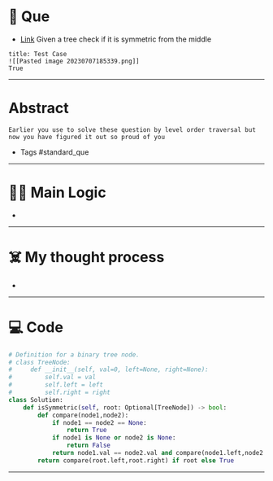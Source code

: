 # 🧩 Que
- [Link](https://leetcode.com/problems/symmetric-tree/)
Given a tree check if it is symmetric from the middle
```ad-question
title: Test Case
![[Pasted image 20230707185339.png]]
True
```

---
# Abstract
```ad-abstract
Earlier you use to solve these question by level order traversal but now you have figured it out so proud of you
```

- Tags #standard_que 
--- 
# 🕵️‍♂️ Main Logic
- 

---
# ☠️ My thought process
- 
---

# 💻 Code
```python
# Definition for a binary tree node.
# class TreeNode:
#     def __init__(self, val=0, left=None, right=None):
#         self.val = val
#         self.left = left
#         self.right = right
class Solution:
    def isSymmetric(self, root: Optional[TreeNode]) -> bool:
        def compare(node1,node2):
            if node1 == node2 == None:
                return True
            if node1 is None or node2 is None:
                return False
            return node1.val == node2.val and compare(node1.left,node2.right) and compare(node1.right,node2.left)
        return compare(root.left,root.right) if root else True
```
---
